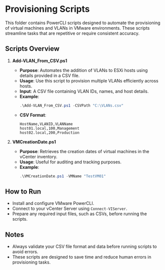 
# Provisioning Scripts

This folder contains PowerCLI scripts designed to automate the provisioning of virtual machines and VLANs in VMware environments. These scripts streamline tasks that are repetitive or require consistent accuracy.

## Scripts Overview

1. **Add-VLAN_From_CSV.ps1**
   - **Purpose**: Automates the addition of VLANs to ESXi hosts using details provided in a CSV file.
   - **Usage**: Use this script to provision multiple VLANs efficiently across hosts.
   - **Input**: A CSV file containing VLAN IDs, names, and host details.
   - **Example**:
     ```powershell
     .\Add-VLAN_From_CSV.ps1 -CSVPath "C:\VLANs.csv"
     ```
   - **CSV Format**:
     ```
     HostName,VLANID,VLANName
     host01.local,100,Management
     host02.local,200,Production
     ```

2. **VMCreationDate.ps1**
   - **Purpose**: Retrieves the creation dates of virtual machines in the vCenter inventory.
   - **Usage**: Useful for auditing and tracking purposes.
   - **Example**:
     ```powershell
     .\VMCreationDate.ps1 -VMName "TestVM01"
     ```

## How to Run

- Install and configure VMware PowerCLI.
- Connect to your vCenter Server using `Connect-VIServer`.
- Prepare any required input files, such as CSVs, before running the scripts.

## Notes

- Always validate your CSV file format and data before running scripts to avoid errors.
- These scripts are designed to save time and reduce human errors in provisioning tasks.
